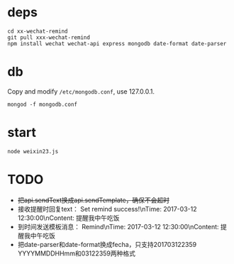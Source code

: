 # deps

```
cd xx-wechat-remind
git pull xxx-wechat-remind
npm install wechat wechat-api express mongodb date-format date-parser
```

# db

Copy and modify `/etc/mongodb.conf`, use 127.0.0.1.

```mongod -f mongodb.conf```

# start

```node weixin23.js```

# TODO

* ~~把api.sendText换成api.sendTemplate，确保不会超时~~
* 接收提醒时回复text： Set remind success!\nTime: 2017-03-12 12:30:00\nContent: 提醒我中午吃饭
* 到时间发送模板消息： Remind\nTime:  2017-03-12 12:30:00\nContent: 提醒我中午吃饭
* 把date-parser和date-format换成fecha，只支持201703122359 YYYYMMDDHHmm和03122359两种格式

